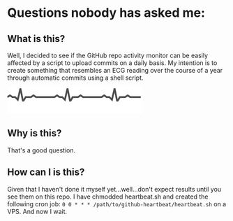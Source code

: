 # Questions nobody has asked me:

## What is this?
Well, I decided to see if the GitHub repo activity monitor can be easily affected by a script to upload commits on a daily basis. My intention is to create something that resembles an ECG reading over the course of a year through automatic commits using a shell script.

![The goal](./heartbeat.svg)

## Why is this?
That's a good question.

## How can I is this?
Given that I haven't done it myself yet...well...don't expect results until you see them on this repo. I have chmodded heartbeat.sh and created the following cron job:
`0 0 * * * /path/to/github-heartbeat/heartbeat.sh` on a VPS. And now I wait.
